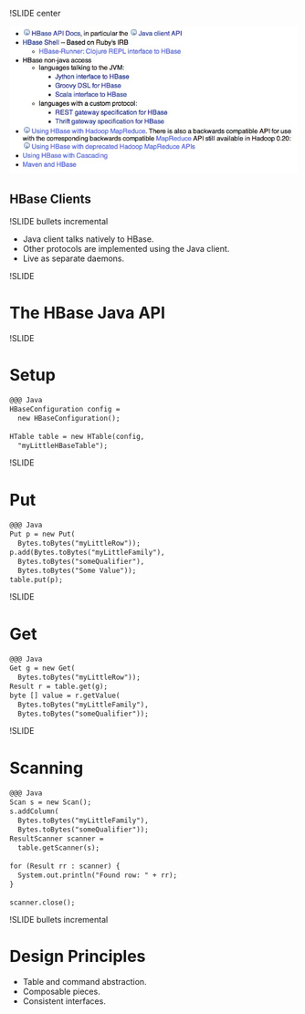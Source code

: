 !SLIDE center

![hbase clients](hbase_clients.jpg)
## HBase Clients ##

!SLIDE bullets incremental

* Java client talks natively to HBase.
* Other protocols are implemented using the Java client.
* Live as separate daemons.

!SLIDE
# The HBase Java API #

!SLIDE
# Setup #

    @@@ Java
    HBaseConfiguration config = 
      new HBaseConfiguration();

    HTable table = new HTable(config, 
      "myLittleHBaseTable");

!SLIDE
# Put #

    @@@ Java
    Put p = new Put(
      Bytes.toBytes("myLittleRow"));
    p.add(Bytes.toBytes("myLittleFamily"), 
      Bytes.toBytes("someQualifier"),
      Bytes.toBytes("Some Value"));
    table.put(p);
    
!SLIDE
# Get #

    @@@ Java
    Get g = new Get(
      Bytes.toBytes("myLittleRow"));
    Result r = table.get(g);
    byte [] value = r.getValue(
      Bytes.toBytes("myLittleFamily"),
      Bytes.toBytes("someQualifier"));

!SLIDE
# Scanning #

    @@@ Java
    Scan s = new Scan();
    s.addColumn(
      Bytes.toBytes("myLittleFamily"), 
      Bytes.toBytes("someQualifier"));
    ResultScanner scanner = 
      table.getScanner(s);

    for (Result rr : scanner) {
      System.out.println("Found row: " + rr);
    }
    
    scanner.close();

!SLIDE bullets incremental
# Design Principles #

* Table and command abstraction.
* Composable pieces.
* Consistent interfaces.

